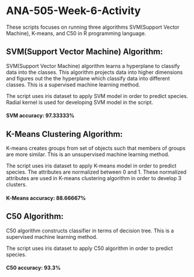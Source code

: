 # ANA-505-Week-6-Activity
These scripts focuses on running three algorithms SVM(Support Vector Machine), K-means, and C50 in R programming language.

## SVM(Support Vector Machine) Algorithm:

SVM(Support Vector Machine) algorithm learns a hyperplane to classify data into the classes. This algorithm projects data into higher dimensions and figures out the the hyperplane which classify data into different classes. This is a supervised machine learning method.

The script uses iris dataset to apply SVM model in order to predict species. Radial kernel is used for developing SVM model in the script. 


#### SVM accuracy: 97.33333%

## K-Means Clustering Algorithm:

K-means creates groups from set of objects such that members of groups are more similar. This is an unsupervised machine learning method.

The script uses iris dataset to apply K-means model in order to predict species. The attributes are normalized between 0 and 1. These normalized attributes are used in K-means clustering algorithm in order to develop 3 clusters. 


#### K-Means accuracy: 88.66667%

## C50 Algorithm:

C50 algorithm constructs classifier in terms of decision tree. This is a supervised machine learning method.

The script uses iris dataset to apply C50 algorithm in order to predict species.

#### C50 accuracy: 93.3%

